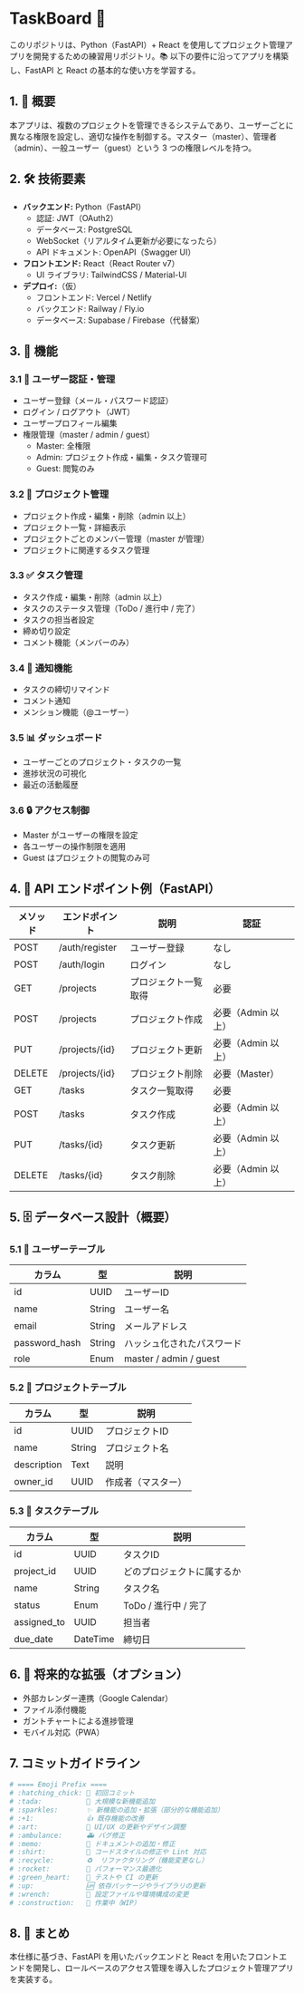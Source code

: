 # TaskBoard 📝

このリポジトリは、Python（FastAPI）+ React を使用してプロジェクト管理アプリを開発するための練習用リポジトリ。📚
以下の要件に沿ってアプリを構築し、FastAPI と React の基本的な使い方を学習する。

## 1. 📌 概要

本アプリは、複数のプロジェクトを管理できるシステムであり、ユーザーごとに異なる権限を設定し、適切な操作を制御する。マスター（master）、管理者（admin）、一般ユーザー（guest）という 3 つの権限レベルを持つ。

## 2. 🛠 技術要素

- **バックエンド:** Python（FastAPI）
  - 認証: JWT（OAuth2）
  - データベース: PostgreSQL
  - WebSocket（リアルタイム更新が必要になったら）
  - API ドキュメント: OpenAPI（Swagger UI）
- **フロントエンド:** React（React Router v7）
  - UI ライブラリ: TailwindCSS / Material-UI
- **デプロイ:**（仮）
  - フロントエンド: Vercel / Netlify
  - バックエンド: Railway / Fly.io
  - データベース: Supabase / Firebase（代替案）

## 3. 🚀 機能

### 3.1 🔐 ユーザー認証・管理

- ユーザー登録（メール・パスワード認証）
- ログイン / ログアウト（JWT）
- ユーザープロフィール編集
- 権限管理（master / admin / guest）
  - Master: 全権限
  - Admin: プロジェクト作成・編集・タスク管理可
  - Guest: 閲覧のみ

### 3.2 📂 プロジェクト管理

- プロジェクト作成・編集・削除（admin 以上）
- プロジェクト一覧・詳細表示
- プロジェクトごとのメンバー管理（master が管理）
- プロジェクトに関連するタスク管理

### 3.3 ✅ タスク管理

- タスク作成・編集・削除（admin 以上）
- タスクのステータス管理（ToDo / 進行中 / 完了）
- タスクの担当者設定
- 締め切り設定
- コメント機能（メンバーのみ）

### 3.4 🔔 通知機能

- タスクの締切リマインド
- コメント通知
- メンション機能（@ユーザー）

### 3.5 📊 ダッシュボード

- ユーザーごとのプロジェクト・タスクの一覧
- 進捗状況の可視化
- 最近の活動履歴

### 3.6 🔒 アクセス制御

- Master がユーザーの権限を設定
- 各ユーザーの操作制限を適用
- Guest はプロジェクトの閲覧のみ可

## 4. 🔗 API エンドポイント例（FastAPI）

| メソッド | エンドポイント | 説明 | 認証 |
|----------|---------------|------|------|
| POST | /auth/register | ユーザー登録 | なし |
| POST | /auth/login | ログイン | なし |
| GET | /projects | プロジェクト一覧取得 | 必要 |
| POST | /projects | プロジェクト作成 | 必要（Admin 以上） |
| PUT | /projects/{id} | プロジェクト更新 | 必要（Admin 以上） |
| DELETE | /projects/{id} | プロジェクト削除 | 必要（Master） |
| GET | /tasks | タスク一覧取得 | 必要 |
| POST | /tasks | タスク作成 | 必要（Admin 以上） |
| PUT | /tasks/{id} | タスク更新 | 必要（Admin 以上） |
| DELETE | /tasks/{id} | タスク削除 | 必要（Admin 以上） |

## 5. 🗄 データベース設計（概要）

### 5.1 👤 ユーザーテーブル
| カラム | 型 | 説明 |
|--------|------|------|
| id | UUID | ユーザーID |
| name | String | ユーザー名 |
| email | String | メールアドレス |
| password_hash | String | ハッシュ化されたパスワード |
| role | Enum | master / admin / guest |

### 5.2 📁 プロジェクトテーブル

| カラム | 型 | 説明 |
|--------|------|------|
| id | UUID | プロジェクトID |
| name | String | プロジェクト名 |
| description | Text | 説明 |
| owner_id | UUID | 作成者（マスター） |

### 5.3 📝 タスクテーブル

| カラム | 型 | 説明 |
|--------|------|------|
| id | UUID | タスクID |
| project_id | UUID | どのプロジェクトに属するか |
| name | String | タスク名 |
| status | Enum | ToDo / 進行中 / 完了 |
| assigned_to | UUID | 担当者 |
| due_date | DateTime | 締切日 |

## 6. 🔮 将来的な拡張（オプション）

- 外部カレンダー連携（Google Calendar）
- ファイル添付機能
- ガントチャートによる進捗管理
- モバイル対応（PWA）

## 7. コミットガイドライン

```bash
# ==== Emoji Prefix ====
# :hatching_chick: 🐣 初回コミット
# :tada:           🎉 大規模な新機能追加
# :sparkles:       ✨ 新機能の追加・拡張（部分的な機能追加）
# :+1:             👍 既存機能の改善
# :art:            🎨 UI/UX の更新やデザイン調整
# :ambulance:      🚑 バグ修正
# :memo:           📝 ドキュメントの追加・修正
# :shirt:          👕 コードスタイルの修正や Lint 対応
# :recycle:        ♻️  リファクタリング（機能変更なし）
# :rocket:         🚀 パフォーマンス最適化
# :green_heart:    💚 テストや CI の更新
# :up:             🆙 依存パッケージやライブラリの更新
# :wrench:         🔧 設定ファイルや環境構成の変更
# :construction:   🚧 作業中（WIP）
```

## 8. 💼 まとめ

本仕様に基づき、FastAPI を用いたバックエンドと React を用いたフロントエンドを開発し、ロールベースのアクセス管理を導入したプロジェクト管理アプリを実装する。

